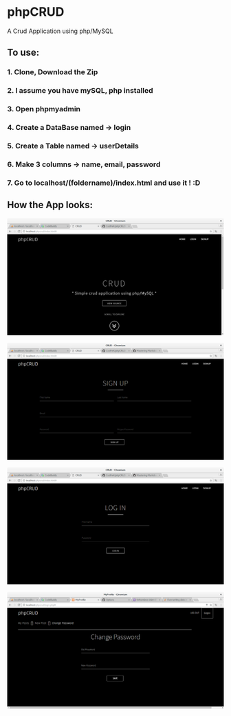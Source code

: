 # phpCRUD
A Crud Application using php/MySQL

## To use:

### 1. Clone, Download the Zip
### 2. I assume you have mySQL, php installed
### 3. Open phpmyadmin
### 4. Create a DataBase named ->  login
### 5. Create a Table named -> userDetails
### 6. Make 3 columns -> name, email, password
### 7. Go to localhost/(foldername)/index.html and use it ! :D

## How the App looks:

![HomePage](pic1.png)

![SignUpPage](pic3.png)

![LogInPage](pic2.png)

![ChangePassword](pic4.png)
